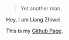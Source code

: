 

> Yet another man.

Hey, I am Liang Zhiwei.

This is my [Github Page](https://github.com/williamSYSU).